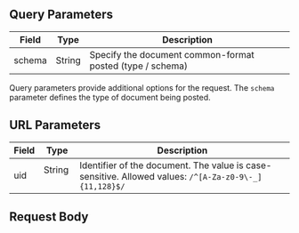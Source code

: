 <!--@include: ../common/header-authorization-realm.md-->

## Query Parameters

| Field  | Type   | Description                                               |
| ------ | ------ | --------------------------------------------------------- |
| schema | String | Specify the document common-format posted (type / schema) |

Query parameters provide additional options for the request. The `schema` parameter defines the type of document being posted.

## URL Parameters

| Field | Type   | Description                                                                                   |
| ----- | ------ | --------------------------------------------------------------------------------------------- |
| uid   | String &nbsp; | Identifier of the document. The value is case-sensitive. Allowed values: `/^[A-Za-z0-9\-_]{11,128}$/` |


<!--@include: ../common/validation-error.md-->

## Request Body

<!--@include: ./request-body.md-->
